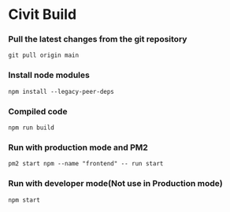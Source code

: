 # Civit Build

### Pull the latest changes from the git repository
    git pull origin main

### Install node modules
    npm install --legacy-peer-deps

### Compiled code
    npm run build

### Run with production mode and PM2
    pm2 start npm --name "frontend" -- run start

### Run with developer mode(Not use in Production mode)
    npm start